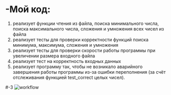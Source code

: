 # -Мой код:
1) реализует функции чтения из файла, поиска минимального числа, поиска максимального числа, сложения и умножения всех чисел из файла
2) реализует тесты для проверки корректности функций поиска минимума, максимума, сложения и умножения
3) реализует тесты для проверки скорости работы программы при увеличении размера входного файла
4) реализует тест на корректность входных данных
5) реализует программу так, чтобы не возникало аварийного завершения работы программы из-за ошибки переполнения (за счёт отслеживания функцией test_correct целых чисел).

#-3
![workflow](https://github.com/Andreystf/-3/actions/workflows/github-actions-demo.yml/badge.svg)
